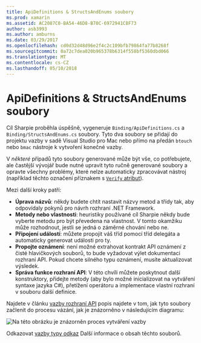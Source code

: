 ```yaml
---
title: ApiDefinitions & StructsAndEnums soubory
ms.prod: xamarin
ms.assetid: AC2087C0-BA54-46D8-B70C-6972941C8F73
author: asb3993
ms.author: amburns
ms.date: 03/29/2017
ms.openlocfilehash: cd0d32d48d96e2f4c2c109bfb79864fa77b8268f
ms.sourcegitcommit: 0a72c7dea020b965378b6314f558bf5360dbd066
ms.translationtype: MT
ms.contentlocale: cs-CZ
ms.lasthandoff: 05/10/2018
---
```

# <a name="apidefinitions--structsandenums-files"></a>ApiDefinitions & StructsAndEnums soubory

Cíl Sharpie proběhla úspěšně, vygeneruje `Binding/ApiDefinitions.cs` a `Binding/StructsAndEnums.cs` soubory.
Tyto dva soubory se přidají do projektu vazby v sadě Visual Studio pro Mac nebo přímo na předán `btouch` nebo `bmac` nástroje k vytvoření konečné vazby.

V *některé* případů tyto soubory generované může být vše, co potřebujete, ale častější vývojář bude nutné upravit tyto ručně generované soubory a opravte všechny problémy, které nelze automaticky zpracovávat nástroj (například těchto označení příznakem s [ `Verify` atribut](~/cross-platform/macios/binding/objective-sharpie/platform/verify.md)).

Mezi další kroky patří:

- **Úprava názvů**: někdy budete chtít nastavit názvy metod a třídy tak, aby odpovídaly pokynů pro návrh rozhraní .NET Framework.
- **Metody nebo vlastnosti**: heuristiky používané cíl Sharpie někdy bude vyberte metodu pro být převedena na vlastnost. V tomto okamžiku může rozhodnout, jestli se jedná o záměrné chování nebo ne.
- **Připojení událostí**: můžete propojit váš tříd pomocí tříd delegáta a automaticky generovat události pro ty.
- **Propojte oznámení**: není možné extrahovat kontrakt API oznámení z čisté hlavičkových souborů, to bude vyžadovat výlet dokumentaci rozhraní API. Pokud chcete silného typu oznámení, musíte aktualizovat výsledek.
- **Správa funkce rozhraní API**: V této chvíli můžete poskytnout další konstruktory, přidejte metody (aby bylo možné inicializovat na vytváření syntaxe jazyka C#), přetížení operátoru a implementace vlastní rozhraní v souboru další definice.

Najdete v článku [vazby rozhraní API](~/cross-platform/macios/binding/objective-c-libraries.md) popis najdete v tom, jak tyto soubory začlenit do procesu vázání, jak je znázorněno v následujícím diagramu:

![](apidefinitions-structsandenums-images/binding-flowchart.png "Na této obrázku je znázorněn proces vytváření vazby")

Odkazovat [vazby typy odkaz](~/cross-platform/macios/binding/binding-types-reference.md) Další informace o obsah těchto souborů.

